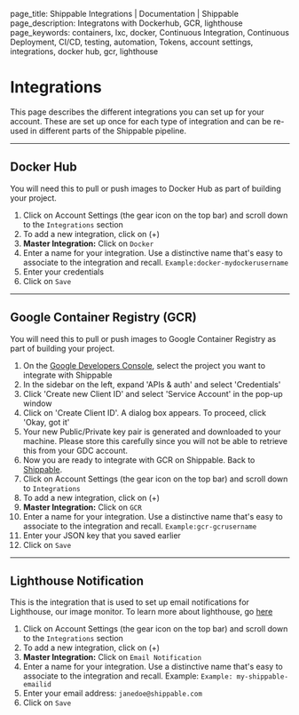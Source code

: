 page_title: Shippable Integrations | Documentation | Shippable
page_description: Integratons with Dockerhub, GCR, lighthouse
page_keywords: containers, lxc, docker, Continuous Integration, Continuous Deployment, CI/CD, testing, automation, Tokens, account settings, integrations, docker hub, gcr, lighthouse

# Integrations

This page describes the different integrations you can set up for your account. These are set up once for each type of integration and can be re-used in different parts of the Shippable pipeline.

------

## Docker Hub

You will need this to pull or push images to Docker Hub as part of building your project.

1. Click on Account Settings (the gear icon on the top bar) and scroll down to the `Integrations` section
2. To add a new integration, click on (+)
3. **Master Integration:** Click on `Docker`
4. Enter a name for your integration. Use a distinctive name that's easy to associate to the integration and recall. `Example:docker-mydockerusername`
5. Enter your credentials
6. Click on `Save`

--------

## Google Container Registry (GCR)

You will need this to pull or push images to Google Container Registry as part of building your project.

1. On the [Google Developers Console](https://console.developers.google.com/), select the project you want to integrate with Shippable
2. In the sidebar on the left, expand 'APIs & auth' and select 'Credentials'
3. Click 'Create new Client ID' and select 'Service Account' in the pop-up window
4. Click on 'Create Client ID'. A dialog box appears. To proceed, click 'Okay, got it'
5. Your new Public/Private key pair is generated and downloaded to your machine. Please store this carefully since you will not be able to retrieve this from your GDC account.
6. Now you are ready to integrate with GCR on Shippable. Back to [Shippable](https://shippable.com).
7. Click on Account Settings (the gear icon on the top bar) and scroll down to `Integrations`
8. To add a new integration, click on (+)
9. **Master Integration:** Click on `GCR`
10. Enter a name for your integration. Use a distinctive name that's easy to associate to the integration and recall. `Example:gcr-gcrusername`
11. Enter your JSON key that you saved earlier
12. Click on `Save`

------------

## Lighthouse Notification

This is the integration that is used to set up email notifications for Lighthouse, our image monitor. To learn more about lighthouse, go [here](lighthouse.md)

1. Click on Account Settings (the gear icon on the top bar) and scroll down to the `Integrations` section
2. To add a new integration, click on (+)
3. **Master Integration:** Click on `Email Notification`
4. Enter a name for your integration. Use a distinctive name that's easy to associate to the integration and recall. Example: `Example: my-shippable-emailid`
5. Enter your email address: `janedoe@shippable.com`
6. Click on `Save`
